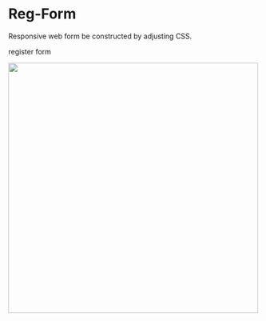 # Reg-Form

Responsive web form be constructed by adjusting CSS.


register form

<img src="https://user-images.githubusercontent.com/72397626/117518674-ba317980-af6e-11eb-9430-07b822af6f65.png" width="500">
